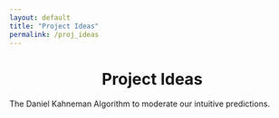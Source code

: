 ```yaml
---
layout: default
title: "Project Ideas"
permalink: /proj_ideas
---
```




<h1 align="center"> Project Ideas </h1>

The Daniel Kahneman Algorithm to moderate our intuitive predictions.
